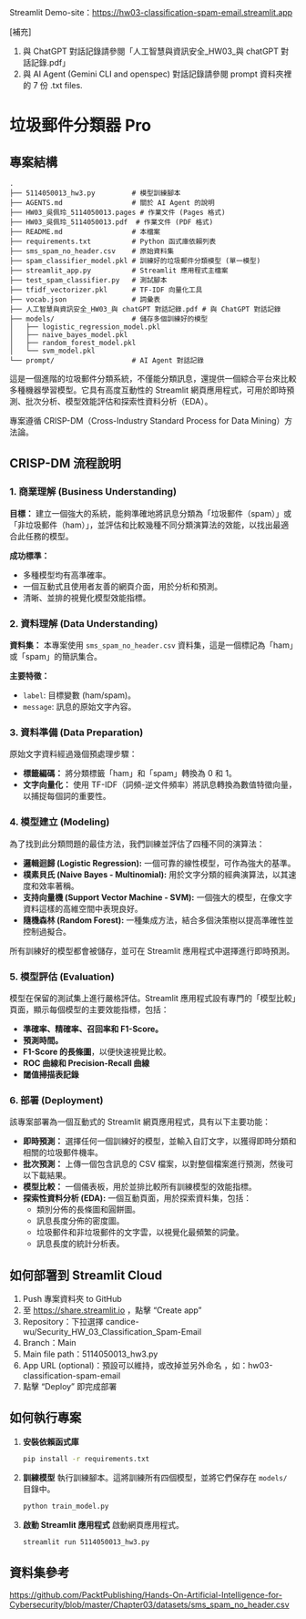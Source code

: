 Streamlit Demo-site：https://hw03-classification-spam-email.streamlit.app

[補充]
1. 與 ChatGPT 對話記錄請參閱「人工智慧與資訊安全_HW03_與 chatGPT 對話記錄.pdf」
2. 與 AI Agent (Gemini CLI and openspec) 對話記錄請參閱 prompt 資料夾裡的 7 份 .txt files.

# 垃圾郵件分類器 Pro

## 專案結構

```
.
├── 5114050013_hw3.py         # 模型訓練腳本
├── AGENTS.md                 # 關於 AI Agent 的說明
├── HW03_吳佩玲_5114050013.pages # 作業文件 (Pages 格式)
├── HW03_吳佩玲_5114050013.pdf  # 作業文件 (PDF 格式)
├── README.md                 # 本檔案
├── requirements.txt          # Python 函式庫依賴列表
├── sms_spam_no_header.csv    # 原始資料集
├── spam_classifier_model.pkl # 訓練好的垃圾郵件分類模型 (單一模型)
├── streamlit_app.py          # Streamlit 應用程式主檔案
├── test_spam_classifier.py   # 測試腳本
├── tfidf_vectorizer.pkl      # TF-IDF 向量化工具
├── vocab.json                # 詞彙表
├── 人工智慧與資訊安全_HW03_與 chatGPT 對話記錄.pdf # 與 ChatGPT 對話記錄
├── models/                   # 儲存多個訓練好的模型
│   ├── logistic_regression_model.pkl
│   ├── naive_bayes_model.pkl
│   ├── random_forest_model.pkl
│   └── svm_model.pkl
└── prompt/                   # AI Agent 對話記錄
```

這是一個進階的垃圾郵件分類系統，不僅能分類訊息，還提供一個綜合平台來比較多種機器學習模型。它具有高度互動性的 Streamlit 網頁應用程式，可用於即時預測、批次分析、模型效能評估和探索性資料分析（EDA）。

專案遵循 CRISP-DM（Cross-Industry Standard Process for Data Mining）方法論。

## CRISP-DM 流程說明

### 1. 商業理解 (Business Understanding)

**目標：** 建立一個強大的系統，能夠準確地將訊息分類為「垃圾郵件（spam）」或「非垃圾郵件（ham）」，並評估和比較幾種不同分類演算法的效能，以找出最適合此任務的模型。

**成功標準：**
*   多種模型均有高準確率。
*   一個互動式且使用者友善的網頁介面，用於分析和預測。
*   清晰、並排的視覺化模型效能指標。

### 2. 資料理解 (Data Understanding)

**資料集：** 本專案使用 `sms_spam_no_header.csv` 資料集，這是一個標記為「ham」或「spam」的簡訊集合。

**主要特徵：**
*   `label`: 目標變數 (ham/spam)。
*   `message`: 訊息的原始文字內容。

### 3. 資料準備 (Data Preparation)

原始文字資料經過幾個預處理步驟：
*   **標籤編碼：** 將分類標籤「ham」和「spam」轉換為 0 和 1。
*   **文字向量化：** 使用 TF-IDF（詞頻-逆文件頻率）將訊息轉換為數值特徵向量，以捕捉每個詞的重要性。

### 4. 模型建立 (Modeling)

為了找到此分類問題的最佳方法，我們訓練並評估了四種不同的演算法：

*   **邏輯迴歸 (Logistic Regression):** 一個可靠的線性模型，可作為強大的基準。
*   **樸素貝氏 (Naive Bayes - Multinomial):** 用於文字分類的經典演算法，以其速度和效率著稱。
*   **支持向量機 (Support Vector Machine - SVM):** 一個強大的模型，在像文字資料這樣的高維空間中表現良好。
*   **隨機森林 (Random Forest):** 一種集成方法，結合多個決策樹以提高準確性並控制過擬合。

所有訓練好的模型都會被儲存，並可在 Streamlit 應用程式中選擇進行即時預測。

### 5. 模型評估 (Evaluation)

模型在保留的測試集上進行嚴格評估。Streamlit 應用程式設有專門的「模型比較」頁面，顯示每個模型的主要效能指標，包括：

*   **準確率、精確率、召回率和 F1-Score。**
*   **預測時間。**
*   **F1-Score 的長條圖**，以便快速視覺比較。
*   **ROC 曲線和 Precision-Recall 曲線**
*   **閾值掃描表記錄**

### 6. 部署 (Deployment)

該專案部署為一個互動式的 Streamlit 網頁應用程式，具有以下主要功能：

*   **即時預測：** 選擇任何一個訓練好的模型，並輸入自訂文字，以獲得即時分類和相關的垃圾郵件機率。
*   **批次預測：** 上傳一個包含訊息的 CSV 檔案，以對整個檔案進行預測，然後可以下載結果。
*   **模型比較：** 一個儀表板，用於並排比較所有訓練模型的效能指標。
*   **探索性資料分析 (EDA):** 一個互動頁面，用於探索資料集，包括：
    *   類別分佈的長條圖和圓餅圖。
    *   訊息長度分佈的密度圖。
    *   垃圾郵件和非垃圾郵件的文字雲，以視覺化最頻繁的詞彙。
    *   訊息長度的統計分析表。

## 如何部署到 Streamlit Cloud

1. Push 專案資料夾 to GitHub
2. 至 https://share.streamlit.io ，點擊 “Create app”
3. Repository：下拉選擇 candice-wu/Security_HW_03_Classification_Spam-Email
4. Branch：Main
5. Main file path：5114050013_hw3.py
6. App URL (optional)：預設可以維持，或改掉並另外命名
，如：hw03-classification-spam-email
7. 點擊 “Deploy” 即完成部署

## 如何執行專案

1.  **安裝依賴函式庫**
    ```bash
    pip install -r requirements.txt
    ```

2.  **訓練模型**
    執行訓練腳本。這將訓練所有四個模型，並將它們保存在 `models/` 目錄中。
    ```bash
    python train_model.py
    ```

3.  **啟動 Streamlit 應用程式**
    啟動網頁應用程式。
    ```bash
    streamlit run 5114050013_hw3.py
    ```

## 資料集參考
https://github.com/PacktPublishing/Hands-On-Artificial-Intelligence-for-Cybersecurity/blob/master/Chapter03/datasets/sms_spam_no_header.csv